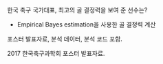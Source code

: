 한국 축구 국가대표, 최고의 골 결정력을 보여 준 선수는?
- Empirical Bayes estimation을 사용한 골 결정력 계산

포스터 발표자료, 분석 데이터, 분석 코드 포함.

2017 한국축구과학회 포스터 발표자료.

